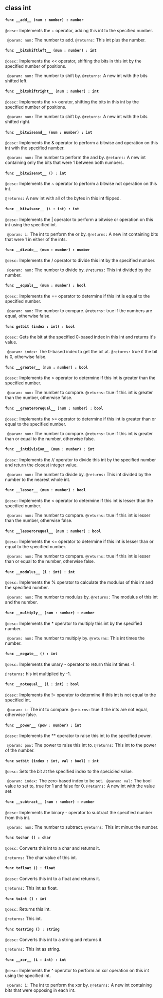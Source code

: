 ## class int

#### ```func __add__ (num : number) : number```


```@desc:``` Implements the + operator, adding this int to the specified number.

```	@param: num:``` The number to add.
```@returns:``` This int plus the number.

#### ```func __bitshiftleft__ (num : number) : int```


```@desc:``` Implements the << operator, shifting the bits in this int by the specified number of positions.

```	@param: num:``` The number to shift by.
```@returns:``` A new int with the bits shifted left.

#### ```func __bitshiftright__ (num : number) : int```


```@desc:``` Implements the >> oerator, shifting the bits in this int by the specified number of positions.

```	@param: num:``` The number to shift by.
```@returns:``` A new int with the bits shifted right.

#### ```func __bitwiseand__ (num : number) : int```


```@desc:``` Implements the & operator to perform a bitwise and operation on this int with the specified number.

```	@param: num:``` The number to perform the and by.
```@returns:``` A new int containing only the bits that were 1 between both numbers.

#### ```func __bitwisenot__ () : int```


```@desc:``` Implements the ~ operator to perform a bitwise not operation on this int.

```@returns:``` A new int with all of the bytes in this int flipped.

#### ```func __bitwiseor__ (i : int) : int```


```@desc:``` Implements the | operator to perform a bitwise or operation on this int using the specified int.

```	@param: i:``` The int to perform the or by.
```@returns:``` A new int containing bits that were 1 in either of the ints.

#### ```func __divide__ (num : number) : number```


```@desc:``` Implements the / operator to divide this int by the specified number.

```	@param: num:``` The number to divide by.
```@returns:``` This int divided by the number.

#### ```func __equals__ (num : number) : bool```


```@desc:``` Implements the == operator to determine if this int is equal to the specified number.

```	@param: num:``` The number to compare.
```@returns:``` true if the numbers are equal, otherwise false.

#### ```func getbit (index : int) : bool```


```@desc:``` Gets the bit at the specified 0-based index in this int and returns it's value.

```	@param: index:``` The 0-based index to get the bit at.
```@returns:``` true if the bit is 0, otherwise false.

#### ```func __greater__ (num : number) : bool```


```@desc:``` Implements the > operator to determine if this int is greater than the specified number.

```	@param: num:``` The number to compare.
```@returns:``` true if this int is greater than the number, otherwise false.

#### ```func __greaterorequal__ (num : number) : bool```


```@desc:``` Implements the >= operator to determine if this int is greater than or equal to the specified number.

```	@param: num:``` The number to compare.
```@returns:``` true if this int is greater than or equal to the number, otherwise false.

#### ```func __intdivision__ (num : number) : int```


```@desc:``` Implements the // operator to divide this int by the specified number and return the closest integer value.

```	@param: num:``` The number to divide by.
```@returns:``` This int divided by the number to the nearest whole int.

#### ```func __lesser__ (num : number) : bool```


```@desc:``` Implements the < operator to determine if this int is lesser than the specified number.

```	@param: num:``` The number to compare.
```@returns:``` true if this int is lesser than the number, otherwise false.

#### ```func __lesserorequal__ (num : number) : bool```


```@desc:``` Implements the <= operator to determine if this int is lesser than or equal to the specified number.

```	@param: num:``` The number to compare.
```@returns:``` true if this int is lesser than or equal to the number, otherwise false.

#### ```func __modulus__ (i : int) : int```


```@desc:``` Implements the % operator to calculate the modulus of this int and the specified number.

```	@param: num:``` The number to modulus by.
```@returns:``` The modulus of this int and the number.

#### ```func __multiply__ (num : number) : number```


```@desc:``` Implements the * operator to multiply this int by the specified number.

```	@param: num:``` The number to multiply by.
```@returns:``` This int times the number.

#### ```func __negate__ () : int```


```@desc:``` Implements the unary - operator to return this int times -1.

```@returns:``` his int multiplied by -1.

#### ```func __notequal__ (i : int) : bool```


```@desc:``` Implements the != operator to determine if this int is not equal to the specified int.

```	@param: i:``` The int to compare.
```@returns:``` true if the ints are not equal, otherwise false.

#### ```func __power__ (pow : number) : int```


```@desc:``` Implements the ** operator to raise this int to the specified power.

```	@param: pow:``` The power to raise this int to.
```@returns:``` This int to the power of the number.

#### ```func setbit (index : int, val : bool) : int```


```@desc:``` Sets the bit at the specified index to the specicied value.

```	@param: index:``` The zero-based index to be set.
```	@param: val:``` The bool value to set to, true for 1 and false for 0.
```@returns:``` A new int with the value set.

#### ```func __subtract__ (num : number) : number```


```@desc:``` Implements the binary - operator to subtract the specified number from this int.

```	@param: num:``` The number to subtract.
```@returns:``` This int minux the number.

#### ```func tochar () : char```


```@desc:``` Converts this int to a char and returns it.

```@returns:``` The char value of this int.

#### ```func tofloat () : float```


```@desc:``` Converts this int to a float and returns it.

```@returns:``` This int as float.

#### ```func toint () : int```


```@desc:``` Returns this int.

```@returns:``` This int.

#### ```func tostring () : string```


```@desc:``` Converts this int to a string and returns it.

```@returns:``` This int as string.

#### ```func __xor__ (i : int) : int```


```@desc:``` Implements the ^ operator to perform an xor operation on this int using the specified int.

```	@param: i:``` The int to perform the xor by.
```@returns:``` A new int containing bits that were opposing in each int.

